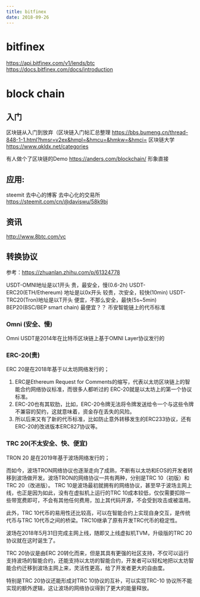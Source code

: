```yaml
---
title: bitfinex
date: 2018-09-26
---
```

# bitfinex
https://api.bitfinex.com/v1/lends/btc
https://docs.bitfinex.com/docs/introduction

# block chain

## 入门
区块链从入门到放弃（区块链入门帖汇总整理
https://bbs.bumeng.cn/thread-848-1-1.html?hmsr=v2ex&hmpl=&hmcu=&hmkw=&hmci=
区块链大学
https://www.qkldx.net/categories

有人做个了区块链的Demo https://anders.com/blockchain/ 形象直接


## 应用:
steemit 去中心的博客
去中心化的交易所
https://steemit.com/cn/@daviswu/58k9bj

## 资讯
http://www.8btc.com/vc

## 转换协议
参考：https://zhuanlan.zhihu.com/p/61324778

USDT-OMNI地址是以1开头 贵，最安全，慢(0.6-2h)
USDT-ERC20(ETH/Ethereum) 地址是以0x开头 较贵，次安全，较快(10min)
USDT-TRC20(Tron)地址是以T开头 便宜，不那么安全，最快(5s~5min)
BEP20(BSC/BEP smart chain) 最便宜？？ 
    币安智能链上的代币标准

### Omni (安全、慢)
Omni USDT是2014年在比特币区块链上基于OMNI Layer协议发行的

### ERC-20(贵)
ERC 20是在2018年基于以太坊网络发行的；

1. ERC是Ethereum Request for Comments的缩写，代表以太坊区块链上的智能合约网络协议标准，而很多人都听过的 ERC-20就是以太坊上的第一个协议标准。
3. ERC-20也有其软肋，比如，ERC-20令牌无法将令牌发送给令一个与这些令牌不兼容的契约，这就意味着，资金存在丢失的风险。
3. 所以后来又有了新的代币标准，比如防止意外转移发生的ERC233协议，还有ERC-20的改进版本ERC827协议等。

### TRC 20(不太安全、快、便宜)
TRON 20 是在2019年基于波场网络发行的；

而如今，波场TRON网络协议也逐渐走向了成熟，不断有以太坊和EOS的开发者转移到波场做开发。波场TRON的网络协议一共有两种，分别是TRC 10（初版）和TRC 20（改进版）。
TRC 10是波场最初就拥有的网络协议，甚至早于波场主网上线，也正是因为如此，没有在虚拟机上运行的TRC 10成本较低，仅仅需要扣除一些带宽费即可，不会有其他任何费用，加上其代码开源，不会受到攻击或被滥用。

此外，TRC 10代币的易用性还比较高，可以在智能合约上实现自身交互，是传统代币与TRC 10代币之间的桥梁。TRC10继承了原有开发TRC代币的稳定性。

波场在2018年5月31日完成主网上线，随即又上线虚拟机TVM，升级版的TRC 20协议就在这时诞生了。

TRC 20协议是由ERC 20转化而来，但是其具有更强的社区支持，不仅可以运行支持波场的智能合约，还能支持以太坊的智能合约，开发者可以轻松地把以太坊智能合约迁移到波场主网上来，灵活性更高，给了开发者更大的自由度。

特别是TRC 20协议还能形成对TRC 10协议的互补，可以实现TRC-10 协议所不能实现的额外逻辑，这让波场的网络协议得到了更大的能量释放。
